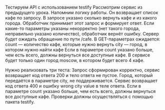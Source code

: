 
Тестируем API с использованием testify
Рассмотрим сервис из предыдущего урока. 
Напомним логику работы. 
Он возвращает список кафе по запросу. В запросе указано сколько вернуть кафе и из какого города. 
Обработчик принимает этот запрос и формирует ответ.
Если какие-то параметры указаны некорректно (нет такого города, неправильно указано количество), обработчик вернёт ошибку.
Сервер будет ожидать обращение по пути /cafe. В GET-параметрах ожидается:
count — количество кафе, которые нужно вернуть
city — город, в котором нужно найти кафе
Если в параметре count указано больше, чем есть всего, должны вернуться все доступные кафе. В сервисе будет только один город moscow, в котором будет всего 4 кафе.

Нужно реализовать три теста:
Запрос сформирован корректно, сервис возвращает код ответа 200 и тело ответа не пустое.
Город, который передаётся в параметре city, не поддерживается. Сервис возвращает код ответа 400 и ошибку wrong city value в теле ответа.
Если в параметре count указано больше, чем есть всего, должны вернуться все доступные кафе.
Проверки должны осуществляться с помощью пакета testify.
